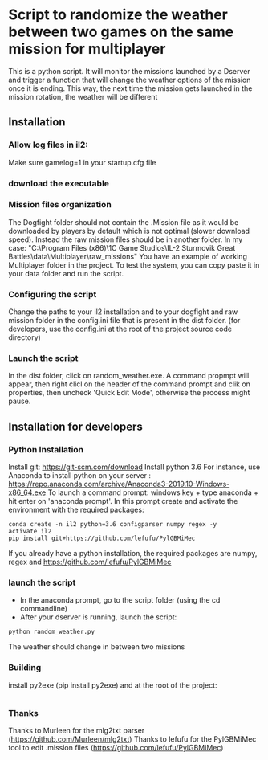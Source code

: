# Script to randomize the weather between two games on the same mission for multiplayer

This is a python script. It will monitor the missions launched by a Dserver and trigger a function that will change the weather options of the mission once it is ending.
This way, the next time the mission gets launched in the mission rotation, the weather will be different

## Installation
### Allow log files in il2:
Make sure gamelog=1 in your startup.cfg file

### download the executable

### Mission files organization  
The Dogfight folder should not contain the .Mission file as it would be downloaded by players by default which is not optimal (slower download speed).
Instead the raw mission files should be in another folder. In my case:
 "C:\\Program Files (x86)\\1C Game Studios\IL-2 Sturmovik Great Battles\\data\\Multiplayer\\raw_missions"
You have an example of working Multiplayer folder in the project. To test the system, you can copy paste it in your data folder and run the script.

### Configuring the script
Change the paths to your il2 installation and to your dogfight and raw mission folder in the config.ini file that is present in the dist folder. (for developers, use the config.ini at the root of the project source code directory)

### Launch the script
In the dist folder, click on random_weather.exe. A command propmpt will appear, then right clicl on the header of the command prompt and clik on properties, then uncheck 'Quick Edit Mode', otherwise the process might pause.

## Installation for developers
### Python Installation 
Install git: https://git-scm.com/download
Install python 3.6 For instance, use Anaconda to install python on your server :
https://repo.anaconda.com/archive/Anaconda3-2019.10-Windows-x86_64.exe
To launch a command prompt: windows key + type anaconda + hit enter on  'anaconda prompt'.
In this prompt create and activate the environment with the required packages:
```
conda create -n il2 python=3.6 configparser numpy regex -y
activate il2
pip install git+https://github.com/lefufu/PylGBMiMec
```
If you already have a python installation, the required packages are numpy, regex
and https://github.com/lefufu/PylGBMiMec
### launch the script 
* In the anaconda prompt, go to the script folder (using the cd commandline)
* After your dserver is running, launch the script: 
```
python random_weather.py
```
The weather should change in between two missions

### Building 
install py2exe (pip install py2exe)
and at the root of the project:
```

```

### Thanks

Thanks to Murleen for the mlg2txt parser (https://github.com/Murleen/mlg2txt)
Thanks to lefufu for the PylGBMiMec tool to edit .mission files (https://github.com/lefufu/PylGBMiMec) 


 
